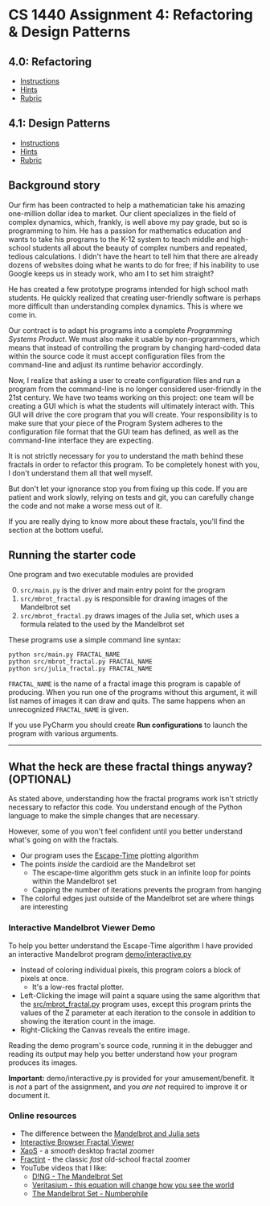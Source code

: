 # CS 1440 Assignment 4: Refactoring & Design Patterns


## 4.0: Refactoring
* [Instructions](./instructions/Instructions-4.0.md)
* [Hints](./instructions/Hints-4.0.md)
* [Rubric](./instructions/Rubric-4.0.md)


## 4.1: Design Patterns
* [Instructions](./instructions/Instructions-4.1.md)
* [Hints](./instructions/Hints-4.1.md)
* [Rubric](./instructions/Rubric-4.1.md)


## Background story

Our firm has been contracted to help a mathematician take his amazing
one-million dollar idea to market.  Our client specializes in the field of
complex dynamics, which, frankly, is well above my pay grade, but so is
programming to him.  He has a passion for mathematics education and wants to
take his programs to the K-12 system to teach middle and high-school students
all about the beauty of complex numbers and repeated, tedious calculations.  I
didn't have the heart to tell him that there are already dozens of websites
doing what he wants to do for free; if his inability to use Google keeps us in
steady work, who am I to set him straight?

He has created a few prototype programs intended for high school math students.
He quickly realized that creating user-friendly software is perhaps more
difficult than understanding complex dynamics.  This is where we come in.

Our contract is to adapt his programs into a complete *Programming Systems
Product*.  We must also make it usable by non-programmers, which means that
instead of controlling the program by changing hard-coded data within the
source code it must accept configuration files from the command-line and
adjust its runtime behavior accordingly.

Now, I realize that asking a user to create configuration files and run a
program from the command-line is no longer considered user-friendly in the
21st century.  We have two teams working on this project: one team will be
creating a GUI which is what the students will ultimately interact with.  This
GUI will drive the core program that you will create.  Your responsibility is
to make sure that your piece of the Program System adheres to the
configuration file format that the GUI team has defined, as well as the
command-line interface they are expecting.

It is not strictly necessary for you to understand the math behind these
fractals in order to refactor this program.  To be completely honest with you,
I don't understand them all that well myself.

But don't let your ignorance stop you from fixing up this code.  If you are
patient and work slowly, relying on tests and git, you can carefully change the
code and not make a worse mess out of it.

If you are really dying to know more about these fractals, you'll find the
section at the bottom useful.



## Running the starter code

One program and two executable modules are provided

0.  `src/main.py` is the driver and main entry point for the program
1.  `src/mbrot_fractal.py` is responsible for drawing images of the Mandelbrot
    set
2.  `src/mbrot_fractal.py` draws images of the Julia set, which uses a formula
    related to the used by the Mandelbrot set

These programs use a simple command line syntax:

    python src/main.py FRACTAL_NAME
    python src/mbrot_fractal.py FRACTAL_NAME
    python src/julia_fractal.py FRACTAL_NAME

`FRACTAL_NAME` is the name of a fractal image this program is capable of
producing.  When you run one of the programs without this argument, it will
list names of images it can draw and quits.  The same happens when an
unrecognized `FRACTAL_NAME` is given.

If you use PyCharm you should create **Run configurations** to launch the
program with various arguments.



--------------------------------------------------------------------------------

## What the heck are these fractal things anyway? (OPTIONAL)

As stated above, understanding how the fractal programs work isn't strictly
necessary to refactor this code.  You understand enough of the Python language
to make the simple changes that are necessary.

However, some of you won't feel confident until you better understand what's
going on with the fractals.

*   Our program uses the [Escape-Time](https://en.wikipedia.org/wiki/Plotting_algorithms_for_the_Mandelbrot_set) plotting algorithm
*   The points *inside* the cardioid are the Mandelbrot set
    *   The escape-time algorithm gets stuck in an infinite loop for points within the Mandelbrot set
    *   Capping the number of iterations prevents the program from hanging
*   The colorful edges just outside of the Mandelbrot set are where things are interesting


### Interactive Mandelbrot Viewer Demo

To help you better understand the Escape-Time algorithm I have provided an
interactive Mandelbrot program [demo/interactive.py](./demo/interactive.py)

*   Instead of coloring individual pixels, this program colors a block of
    pixels at once.
    *   It's a low-res fractal plotter.
*   Left-Clicking the image will paint a square using the same algorithm that
    the [src/mbrot_fractal.py](./src/mbrot_fractal.py) program uses, except this
    program prints the values of the Z parameter at each iteration to the
    console in addition to showing the iteration count in the image.
*   Right-Clicking the Canvas reveals the entire image.

Reading the demo program's source code, running it in the debugger and reading
its output may help you better understand how your program produces its images.

**Important:** demo/interactive.py is provided for your amusement/benefit.  It
is *not* a part of the assignment, and you *are not* required to improve it or
document it.


### Online resources

*   The difference between the [Mandelbrot and Julia sets](http://usefuljs.net/fractals/docs/julia_mandelbrot.html)
*   [Interactive Browser Fractal Viewer](http://usefuljs.net/fractals/)
*   [XaoS](https://xaos-project.github.io/) - a *smooth* desktop fractal zoomer
*   [Fractint](http://eyecandyarchive.com/Fractint/) - the classic *fast* old-school fractal zoomer
*   YouTube videos that I like:
    *   [D!NG - The Mandelbrot Set](https://youtu.be/MwjsO6aniig?t=70)
    *   [Veritasium - this equation will change how you see the world](https://youtu.be/ovJcsL7vyrk?t=410)
    *   [The Mandelbrot Set - Numberphile](https://www.youtube.com/watch?v=NGMRB4O922I)
